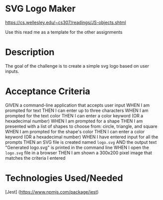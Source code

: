 # SVG Logo Maker 


https://cs.wellesley.edu/~cs307/readings/JS-objects.shtml

Use this read me as a template for the other assignments 

# Description 
The goal of the challenge is to create a simple svg logo based on user inputs. 

# Acceptance Criteria 
GIVEN a command-line application that accepts user input
WHEN I am prompted for text
THEN I can enter up to three characters
WHEN I am prompted for the text color
THEN I can enter a color keyword (OR a hexadecimal number)
WHEN I am prompted for a shape
THEN I am presented with a list of shapes to choose from: circle, triangle, and square
WHEN I am prompted for the shape's color
THEN I can enter a color keyword (OR a hexadecimal number)
WHEN I have entered input for all the prompts
THEN an SVG file is created named `logo.svg`
AND the output text "Generated logo.svg" is printed in the command line
WHEN I open the `logo.svg` file in a browser
THEN I am shown a 300x200 pixel image that matches the criteria I entered

# Technologies Used/Needed 
[Jest] (https://www.npmjs.com/package/jest)